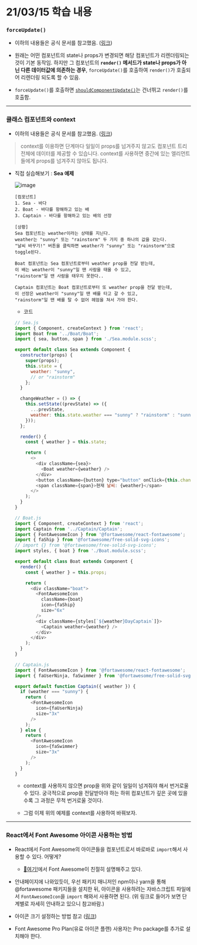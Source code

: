 # 21/03/15 학습 내용
### `forceUpdate()`

- 이하의 내용들은 공식 문서를 참고했음. ([링크](https://ko.reactjs.org/docs/react-component.html#forceupdate))

- 원래는 어떤 컴포넌트의 state나 props가 변경되면 해당 컴포넌트가 리렌더링되는 것이 기본 동작임. 하지만 그 컴포넌트의 **`render()` 메서드가 state나 props가 아닌 다른 데이터값에 의존하는 경우**, `forceUpdate()`를 호출하여 `render()`가 호출되어 리렌더링 되도록 할 수 있음.

- `forceUpdate()`를 호출하면 [`shouldComponentUpdate()`](https://github.com/ahnanne/TIL/tree/main/react/210312#shouldcomponentupdate)는 건너뛰고 `render()`를 호출함.

___
### 클래스 컴포넌트와 context

- 이하의 내용들은 공식 문서를 참고했음. ([링크](https://ko.reactjs.org/docs/context.html))

> context를 이용하면 단계마다 일일이 props를 넘겨주지 않고도 컴포넌트 트리 전체에 데이터를 제공할 수 있습니다.
> context를 사용하면 중간에 있는 엘리먼트들에게 props를 넘겨주지 않아도 됩니다.

- 직접 실습해보기 : **Sea 예제**

  ![image](https://user-images.githubusercontent.com/54733637/111294879-20e09800-868e-11eb-99da-f7d4e9a5e4bc.png)

  ```
  [컴포넌트]
  1. Sea - 바다
  2. Boat - 바다를 항해하고 있는 배
  3. Captain - 바다를 항해하고 있는 배의 선장

  [상황]
  Sea 컴포넌트는 weather이라는 상태를 지닌다.
  weather는 "sunny" 또는 "rainstorm" 두 가지 중 하나의 값을 갖는다.
  "날씨 바꾸기!" 버튼을 클릭하면 weather가 "sunny" 또는 "rainstorm"으로 toggle된다.

  Boat 컴포넌트는 Sea 컴포넌트로부터 weather prop을 전달 받는데,
  이 배는 weather이 "sunny"일 땐 사람을 태울 수 있고,
  "rainstorm"일 땐 사람을 태우지 못한다..

  Captain 컴포넌트는 Boat 컴포넌트로부터 또 weather prop을 전달 받는데,
  이 선장은 weather이 "sunny"일 땐 배를 타고 갈 수 있고,
  "rainstorm"일 땐 배를 탈 수 없어 헤엄을 쳐서 가야 한다.
  ```
  
  - 코드

  ```js
  // Sea.js
  import { Component, createContext } from 'react';
  import Boat from '../Boat/Boat';
  import { sea, button, span } from './Sea.module.scss';

  export default class Sea extends Component {
    constructor(props) {
      super(props);
      this.state = {
        weather: "sunny",
        // or "rainstorm"
      };
    }

    changeWeather = () => {
      this.setState((prevState) => ({
        ...prevState,
        weather: this.state.weather === "sunny" ? "rainstorm" : "sunny",
      }));
    };

    render() {
      const { weather } = this.state;

      return (
        <>
          <div className={sea}>
            <Boat weather={weather} />
          </div>
          <button className={button} type="button" onClick={this.changeWeather}>날씨 바꾸기!</button>
          <span className={span}>현재 날씨: {weather}</span>
        </>
      );
    }
  }
  ```
  ```js
  // Boat.js
  import { Component, createContext } from 'react';
  import Captain from '../Captain/Captain';
  import { FontAwesomeIcon } from '@fortawesome/react-fontawesome';
  import { faShip } from '@fortawesome/free-solid-svg-icons';
  // import {} from '@fortawesome/free-solid-svg-icons';
  import styles, { boat } from './Boat.module.scss';

  export default class Boat extends Component {
    render() {
      const { weather } = this.props;

      return (
        <div className="boat">
          <FontAwesomeIcon
            className={boat}
            icon={faShip}
            size="6x"
          />
          <div className={styles[`${weather}DayCaptain`]}>
            <Captain weather={weather} />
          </div>
        </div>
      );
    }
  }
  ```
  ```js
  // Captain.js
  import { FontAwesomeIcon } from '@fortawesome/react-fontawesome';
  import { faUserNinja, faSwimmer } from '@fortawesome/free-solid-svg-icons';

  export default function Captain({ weather }) {
    if (weather === "sunny") {
      return (
        <FontAwesomeIcon
          icon={faUserNinja}
          size="3x"
        />
      );
    } else {
      return (
        <FontAwesomeIcon
          icon={faSwimmer}
          size="3x"
        />
      );
    }
  }
  ```

  - context를 사용하지 않으면 prop을 위와 같이 일일이 넘겨줘야 해서 번거로울 수 있다. 궁극적으로 prop을 전달받아야 하는 하위 컴포넌트가 깊은 곳에 있을수록 그 과정은 무척 번거로울 것이다.

  - 그럼 이제 위의 예제를 context를 사용하여 바꿔보자.

___
### React에서 Font Awesome 아이콘 사용하는 방법

- React에서 Font Awesome의 아이콘들을 컴포넌트로서 바로바로 `import`해서 사용할 수 있다. 어떻게?

  - [🎈여기!](https://fontawesome.com/how-to-use/on-the-web/using-with/react)에서 Font Awesome이 친절히 설명해주고 있다.

- 안내페이지에 나와있듯이, 우선 패키지 매니저인 npm이나 yarn을 통해 @fortawesome 패키지들을 설치한 뒤, 아이콘을 사용하려는 자바스크립트 파일에서 `FontAwesomeIcon`을 `import` 해와서 사용하면 된다. (위 링크로 들어가 보면 단계별로 자세히 안내하고 있으니 참고바람.)

- 아이콘 크기 설정하는 방법 참고 ([링크](https://fontawesome.com/how-to-use/on-the-web/using-with/react#features))

- Font Awesome Pro Plan(유료 아이콘 플랜) 사용자는 Pro package를 추가로 설치해야 한다.

